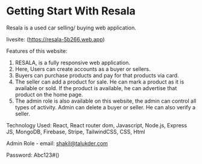 # Getting Start With Resala

Resala is a used car selling/ buying web application.

livesite: (https://resala-5b266.web.app)

Features of this website:

1. RESALA, is a fully responsive web application.
2. Here, Users can create accounts as a buyer or sellers.
3. Buyers can purchase products and pay for that products via card.
4. The seller can add a product for sale. He can mark a product as it is available or sold. If the product is available, he can advertise that product on the home page.
5. The admin role is also available on this website, the admin can control all types of activity. Admin can delete a buyer or seller. He can also verify a seller.

Technology Used: React, React router dom, Javascript, Node.js, Express JS, MongoDB, Firebase, Stripe, TailwindCSS, CSS, Html

Admin Role -
email: shakil@talukder.com

Password: Abc123#()
